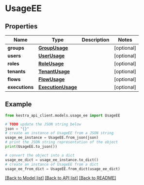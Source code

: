 # UsageEE


## Properties

Name | Type | Description | Notes
------------ | ------------- | ------------- | -------------
**groups** | [**GroupUsage**](GroupUsage.md) |  | [optional] 
**users** | [**UserUsage**](UserUsage.md) |  | [optional] 
**roles** | [**RoleUsage**](RoleUsage.md) |  | [optional] 
**tenants** | [**TenantUsage**](TenantUsage.md) |  | [optional] 
**flows** | [**FlowUsage**](FlowUsage.md) |  | [optional] 
**executions** | [**ExecutionUsage**](ExecutionUsage.md) |  | [optional] 

## Example

```python
from kestra_api_client.models.usage_ee import UsageEE

# TODO update the JSON string below
json = "{}"
# create an instance of UsageEE from a JSON string
usage_ee_instance = UsageEE.from_json(json)
# print the JSON string representation of the object
print(UsageEE.to_json())

# convert the object into a dict
usage_ee_dict = usage_ee_instance.to_dict()
# create an instance of UsageEE from a dict
usage_ee_from_dict = UsageEE.from_dict(usage_ee_dict)
```
[[Back to Model list]](../README.md#documentation-for-models) [[Back to API list]](../README.md#documentation-for-api-endpoints) [[Back to README]](../README.md)


